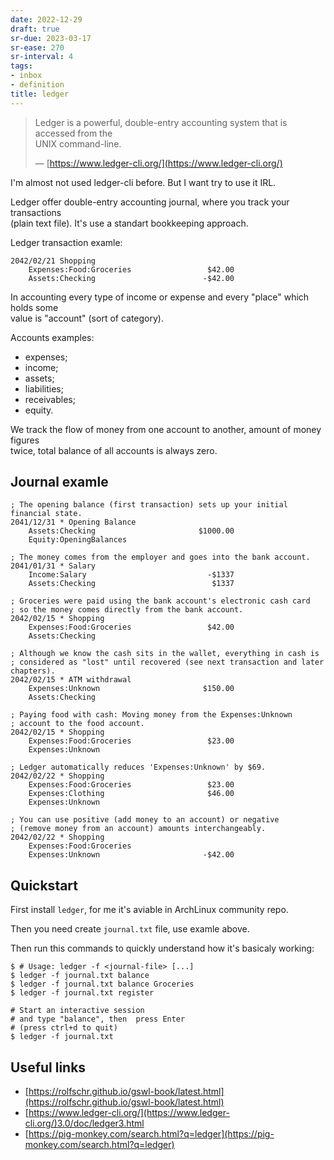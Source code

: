 ```yaml
---
date: 2022-12-29
draft: true
sr-due: 2023-03-17
sr-ease: 270
sr-interval: 4
tags:
- inbox
- definition
title: ledger
---
```

   
> Ledger is a powerful, double-entry accounting system that is accessed from the   
> UNIX command-line.   
>   
> &mdash; [https://www.ledger-cli.org/](https://www.ledger-cli.org/)   
   
I'm almost not used ledger-cli before. But I want try to use it IRL.   
   
Ledger offer double-entry accounting journal, where you track your transactions   
(plain text file). It's use a standart bookkeeping approach.   
   
Ledger transaction examle:   
   
```
2042/02/21 Shopping
    Expenses:Food:Groceries                 $42.00
    Assets:Checking                        -$42.00
```
   
   
In accounting every type of income or expense and every "place" which holds some   
value is "account" (sort of category).   
   
Accounts examples:   
   
   
- expenses;   
- income;   
- assets;   
- liabilities;   
- receivables;   
- equity.   
   
We track the flow of money from one account to another, amount of money figures   
twice, total balance of all accounts is always zero.   
   
## Journal examle   
   
```
; The opening balance (first transaction) sets up your initial financial state.
2041/12/31 * Opening Balance
    Assets:Checking                       $1000.00
    Equity:OpeningBalances

; The money comes from the employer and goes into the bank account.
2041/01/31 * Salary
    Income:Salary                           -$1337
    Assets:Checking                          $1337

; Groceries were paid using the bank account's electronic cash card
; so the money comes directly from the bank account.
2042/02/15 * Shopping
    Expenses:Food:Groceries                 $42.00
    Assets:Checking

; Although we know the cash sits in the wallet, everything in cash is
; considered as "lost" until recovered (see next transaction and later chapters).
2042/02/15 * ATM withdrawal
    Expenses:Unknown                       $150.00
    Assets:Checking

; Paying food with cash: Moving money from the Expenses:Unknown
; account to the food account.
2042/02/15 * Shopping
    Expenses:Food:Groceries                 $23.00
    Expenses:Unknown

; Ledger automatically reduces 'Expenses:Unknown' by $69.
2042/02/22 * Shopping
    Expenses:Food:Groceries                 $23.00
    Expenses:Clothing                       $46.00
    Expenses:Unknown

; You can use positive (add money to an account) or negative
; (remove money from an account) amounts interchangeably.
2042/02/22 * Shopping
    Expenses:Food:Groceries
    Expenses:Unknown                       -$42.00
```
   
   
## Quickstart   
   
First install `ledger`, for me it's aviable in ArchLinux community repo.   
   
Then you need create `journal.txt` file, use examle above.   
   
Then run this commands to quickly understand how it's basicaly working:   
   
```
$ # Usage: ledger -f <journal-file> [...]
$ ledger -f journal.txt balance
$ ledger -f journal.txt balance Groceries
$ ledger -f journal.txt register

# Start an interactive session
# and type "balance", then  press Enter
# (press ctrl+d to quit)
$ ledger -f journal.txt
```
   
   
## Useful links   
   
   
- [https://rolfschr.github.io/gswl-book/latest.html](https://rolfschr.github.io/gswl-book/latest.html)   
- [https://www.ledger-cli.org/](https://www.ledger-cli.org/)3.0/doc/ledger3.html   
- [https://pig-monkey.com/search.html?q=ledger](https://pig-monkey.com/search.html?q=ledger)